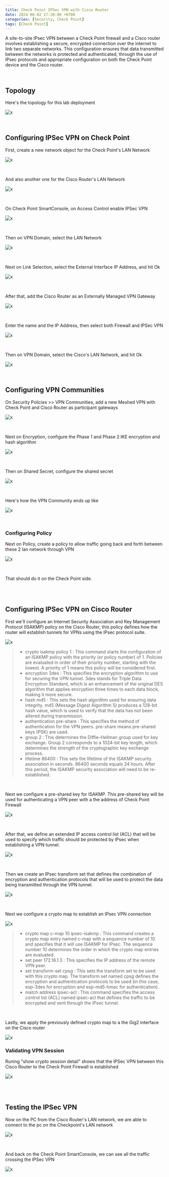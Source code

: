 ```yaml
---
title: Check Point IPSec VPN with Cisco Router
date: 2024-06-02 17:30:00 +0700
categories: [Security, Check Point]
tags: [Check Point]
---
```


A site-to-site IPsec VPN between a Check Point firewall and a Cisco router involves establishing a secure, encrypted connection over the internet to link two separate networks. This configuration ensures that data transmitted between the networks is protected and authenticated, through the use of IPsec protocols and appropriate configuration on both the Check Point device and the Cisco router.

<br>

## Topology

Here's the topology for this lab deployment

![x](/static/2024-06-02-checkpoint-ipsec-vpn/00.png)

<br>

## Configuring IPSec VPN on Check Point

First, create a new network object for the Check Point's LAN Network

![x](/static/2024-06-02-checkpoint-ipsec-vpn/01a.png)

<br>

And also another one for the Cisco Router's LAN Network

![x](/static/2024-06-02-checkpoint-ipsec-vpn/01b.png)

<br>

On Check Point SmartConsole, on Access Control enable IPSec VPN

![x](/static/2024-06-02-checkpoint-ipsec-vpn/01.png)

<br>

Then on VPN Domain, select the LAN Network

![x](/static/2024-06-02-checkpoint-ipsec-vpn/04a.png)

<br>

Next on Link Selection, select the External Interface IP Address, and hit Ok

![x](/static/2024-06-02-checkpoint-ipsec-vpn/04b.png)

<br>

After that, add the Cisco Router as an Externally Managed VPN Gateway

![x](/static/2024-06-02-checkpoint-ipsec-vpn/02.png)

<br>

Enter the name and the IP Address, then select both Firewall and IPSec VPN

![x](/static/2024-06-02-checkpoint-ipsec-vpn/03.png)

<br>

Then on VPN Domain, select the Cisco's LAN Network, and hit Ok

![x](/static/2024-06-02-checkpoint-ipsec-vpn/04.png)

<br>

## Configuring VPN Communities

On Security Policies >> VPN Communities, add a new Meshed VPN with Check Point and Cisco Router as participant gateways

![x](/static/2024-06-02-checkpoint-ipsec-vpn/05.png)

<br>

Next on Encryption, configure the Phase 1 and Phase 2 IKE encryption and hash algorithm

![x](/static/2024-06-02-checkpoint-ipsec-vpn/06.png)

<br>

Then on Shared Secret, configure the shared secret

![x](/static/2024-06-02-checkpoint-ipsec-vpn/07.png)

<br>

Here's how the VPN Community ends up like

![x](/static/2024-06-02-checkpoint-ipsec-vpn/08.png)

<br>

### Configuring Policy

Next on Policy, create a policy to allow traffic going back and forth between these 2 lan network through VPN

![x](/static/2024-06-02-checkpoint-ipsec-vpn/09.png)

<br>

That should do it on the Check Point side.

<br>
<br>

## Configuring IPSec VPN on Cisco Router

First we'll configure an Internet Security Association and Key Management Protocol (ISAKMP) policy on the Cisco Router, this policy defines how the router will establish tunnels for VPNs  using the IPsec protocol suite.

![x](/static/2024-06-02-checkpoint-ipsec-vpn/10.png)

> * crypto isakmp policy 1 : This command starts the configuration of an ISAKMP policy with the priority (or policy number) of 1. Policies are evaluated in order of their priority number, starting with the lowest. A priority of 1 means this policy will be considered first.
> * encryption 3des : This specifies the encryption algorithm to use for securing the VPN tunnel. 3des stands for Triple Data Encryption Standard, which is an enhancement of the original DES algorithm that applies encryption three times to each data block, making it more secure.
> * hash md5 : This sets the hash algorithm used for ensuring data integrity. md5 (Message Digest Algorithm 5) produces a 128-bit hash value, which is used to verify that the data has not been altered during transmission.
> * authentication pre-share : This specifies the method of authentication for the VPN peers. pre-share means pre-shared keys (PSK) are used.
> * group 2 : This determines the Diffie-Hellman group used for key exchange. Group 2 corresponds to a 1024-bit key length, which determines the strength of the cryptographic key exchange process.
> * lifetime 86400 : This sets the lifetime of the ISAKMP security association in seconds. 86400 seconds equals 24 hours. After this period, the ISAKMP security association will need to be re-established.

<br>

Next we configure a pre-shared key for ISAKMP. This pre-shared key will be used for authenticating a VPN peer with a the address of Check Point Firewall

![x](/static/2024-06-02-checkpoint-ipsec-vpn/11.png)

<br>

After that, we define an extended IP access control list (ACL) that will be used to specify which traffic should be protected by IPsec when establishing a VPN tunnel.

![x](/static/2024-06-02-checkpoint-ipsec-vpn/12.png)

<br>

Then we create an IPsec transform set that defines the combination of encryption and authentication protocols that will be used to protect the data being transmitted through the VPN tunnel. 

![x](/static/2024-06-02-checkpoint-ipsec-vpn/13.png)

<br>

Next we configure a crypto map to establish an IPsec VPN connection

![x](/static/2024-06-02-checkpoint-ipsec-vpn/14.png)

> * crypto map c-map 10 ipsec-isakmp : This command creates a crypto map entry named c-map with a sequence number of 10 and specifies that it will use ISAKMP for IPsec. The sequence number 10 determines the order in which the crypto map entries are evaluated.
> * set peer 172.16.1.3 : This specifies the IP address of the remote VPN peer.
> * set transform-set cpsg : This sets the transform set to be used with this crypto map. The transform set named cpsg defines the encryption and authentication protocols to be used (in this case, esp-3des for encryption and esp-md5-hmac for authentication).
> * match address ipsec-acl : This command specifies the access control list (ACL) named ipsec-acl that defines the traffic to be encrypted and sent through the IPsec tunnel.

<br>

Lastly, we apply the previously defined crypto map to a the Gig2 interface on the Cisco router

![x](/static/2024-06-02-checkpoint-ipsec-vpn/15.png)

### Validating VPN Session

Runing "show crypto session detail" shows that the IPSec VPN between this Cisco Router to the Check Point Firewall is established

![x](/static/2024-06-02-checkpoint-ipsec-vpn/16.png)

<br>
<br>


## Testing the IPSec VPN

Now on the PC from the Cisco Router's LAN network, we are able to connect to the pc on the Checkpoint's LAN network

![x](/static/2024-06-02-checkpoint-ipsec-vpn/17.png)

<br>

And back on the Check Point SmartConsole, we can see all the traffic crossing the IPSec VPN

![x](/static/2024-06-02-checkpoint-ipsec-vpn/18.png)

<br>









































